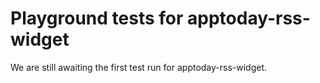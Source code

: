 # Playground tests for apptoday-rss-widget
We are still awaiting the first test run for apptoday-rss-widget.
